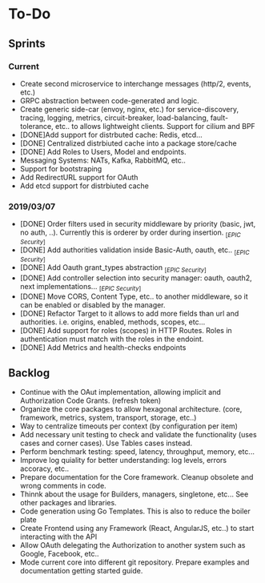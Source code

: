 # To-Do

## Sprints

### Current

- Create second microservice to interchange messages (http/2, events, etc.)
- GRPC abstraction between code-generated and logic.
- Create generic side-car (envoy, nginx, etc.) for service-discovery, tracing, logging, metrics, circuit-breaker, load-balancing, fault-tolerance, etc.. to allows lightweight clients. Support for cilium and BPF
- [DONE]Add support for distrbuted cache: Redis, etcd...
- [DONE] Centralized distrbiuted cache into a package store/cache
- [DONE] Add Roles to Users, Model and endpoints.
- Messaging Systems: NATs, Kafka, RabbitMQ, etc..
- Support for bootstraping
- Add RedirectURL support for OAuth
- Add etcd support for distrbiuted cache

### 2019/03/07

- [DONE] Order filters used in security middleware by priority (basic, jwt, no auth, ..). Currently this is orderer by order during insertion. <sub>[*EPIC Security*]<sub>
- [DONE] Add authorities validation inside Basic-Auth, oauth, etc.. <sub>[*EPIC Security*]<sub> 
- [DONE] Add Oauth grant_types abstraction <sub>[*EPIC Security*]<sub>
- [DONE] Add controller selection into security manager: oauth, oauth2, next implementations...  <sub>[*EPIC Security*]<sub>
- [DONE] Move CORS, Content Type, etc.. to another middleware, so it can be enabled or disabled by the manager.
- [DONE] Refactor Target to it allows to add more fields than url and authorities. i.e. origins, enabled, methods, scopes, etc...
- [DONE] Add support for roles (scopes) in HTTP Routes. Roles in authentication must match with the roles in the endoint.
- [DONE] Add Metrics and health-checks endpoints

## Backlog

- Continue with the OAut implementation, allowing implicit and Authorization Code Grants. (refresh token)
- Organize the core packages to allow hexagonal architecture. (core, framework, metrics, system, transport, storage, etc..)
- Way to centralize timeouts per context (by configuration per item)
- Add necessary unit testing to check and validate the functionality (uses cases and corner cases). Use Tables cases instead.
- Perform benchmark testing: speed, latency, throughput, memory, etc...
- Improve log quiality for better understanding: log levels, errors accoracy, etc..
- Prepare documentation for the Core framework. Cleanup obsolete and wrong comments in code.
- Thinnk about the usage for Builders, managers, singletone, etc... See other packages and libraries.
- Code generation using Go Templates. This is also to reduce the boiler plate
- Create Frontend using any Framework (React, AngularJS, etc..) to start interacting with the API
- Allow OAuth delegating the Authorization to another system such as Google, Facebook, etc..
- Mode current core into different git repository. Prepare examples and documentation getting started guide.